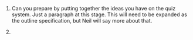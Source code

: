 1. Can you prepare by putting together the ideas you have on the quiz system.
Just a paragraph at this stage. This will need to be expanded as the outline
specification, but Neil will say more about that.

1. 
